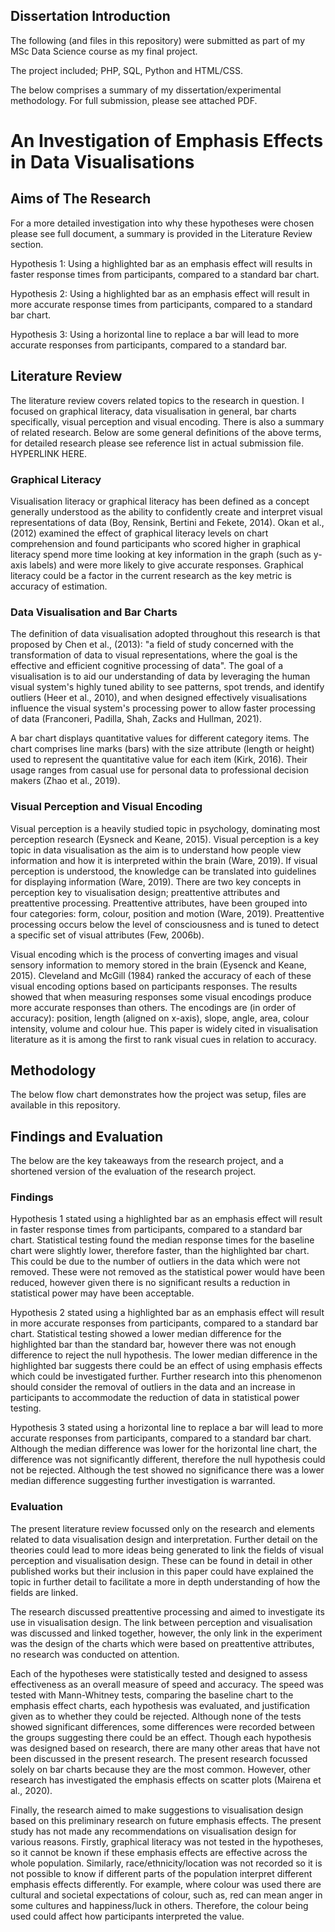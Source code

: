 ## Dissertation Introduction
The following (and files in this repository) were submitted as part of my MSc Data Science course as my final project. 

The project included; PHP, SQL, Python and HTML/CSS. 

The below comprises a summary of my dissertation/experimental methodology. For full submission, please see attached PDF. 

# An Investigation of Emphasis Effects in Data Visualisations

## Aims of The Research
For a more detailed investigation into why these hypotheses were chosen please see full document, a summary is provided in the Literature Review section. 

Hypothesis 1: Using a highlighted bar as an emphasis effect will results in faster response times from participants, compared to a standard bar chart. 
   
Hypothesis 2: Using a highlighted bar as an emphasis effect will result in more accurate response times from participants, compared to a standard bar chart. 

Hypothesis 3: Using a horizontal line to replace a bar will lead to more accurate responses from participants, compared to a standard bar. 


## Literature Review
The literature review covers related topics to the research in question. I focused on graphical literacy, data visualisation in general, bar charts specifically, visual perception and visual encoding. There is also a summary of related research. Below are some general definitions of the above terms, for detailed research please see reference list in actual submission file. HYPERLINK HERE. 

### Graphical Literacy
Visualisation literacy or graphical literacy has been defined as a concept generally understood as the ability to confidently create and interpret visual representations of data (Boy, Rensink, Bertini and Fekete, 2014).
Okan et al., (2012) examined the effect of graphical literacy levels on chart comprehension and found participants who scored higher in graphical literacy spend more time looking at key information in the graph (such as y-axis labels) and were more likely to give accurate responses. Graphical literacy could be a factor in the current research as the key metric is accuracy of estimation.

### Data Visualisation and Bar Charts
The definition of data visualisation adopted throughout this research is that proposed by Chen et al., (2013): "a field of study concerned with the transformation of data to visual representations, where the goal is the effective and efficient cognitive processing of data". 
The goal of a visualisation is to aid our understanding of data by leveraging the human visual system's highly tuned ability to see patterns, spot trends, and identify outliers (Heer et al., 2010), and when designed effectively visualisations influence the visual system's processing power to allow faster processing of data (Franconeri, Padilla, Shah, Zacks and Hullman, 2021).

A bar chart displays quantitative values for different category items. The chart comprises line marks (bars) with the size attribute (length or height) used to represent the quantitative value for each item (Kirk, 2016).
Their usage ranges from casual use for personal data to professional decision makers (Zhao et al., 2019).

### Visual Perception and Visual Encoding
Visual perception is a heavily studied topic in psychology, dominating most perception research (Eysneck and Keane, 2015). Visual perception is a key topic in data visualisation as the aim is to understand how people view information and how it is interpreted within the brain (Ware, 2019). If visual perception is understood, the knowledge can be translated into guidelines for displaying information (Ware, 2019). There are two key concepts in perception key to visualisation design; preattentive attributes and preattentive processing. 
Preattentive attributes, have been grouped into four categories: form, colour, position and motion (Ware, 2019). Preattentive processing occurs below the level of consciousness and is tuned to detect a specific set of visual attributes (Few, 2006b).

Visual encoding which is the process of converting images and visual sensory information to memory stored in the brain (Eysenck and Keane, 2015). Cleveland and McGill (1984) ranked the accuracy of each of these visual encoding options based on participants responses. The results showed that when measuring responses some visual encodings produce more accurate responses than others. The encodings are (in order of accuracy): position, length (aligned on x-axis), slope, angle, area, colour intensity, volume and colour hue. This paper is widely cited in visualisation literature as it is among the first to rank visual cues in relation to accuracy.

## Methodology
The below flow chart demonstrates how the project was setup, files are available in this repository. 



## Findings and Evaluation
The below are the key takeaways from the research project, and a shortened version of the evaluation of the research project. 

### Findings
Hypothesis 1 stated using a highlighted bar as an emphasis effect will result in faster response times from participants, compared to a standard bar chart. Statistical testing found the median response times for the baseline chart were slightly lower, therefore faster, than the highlighted bar chart. This could be due to the number of outliers in the data which were not removed. These were not removed as the statistical power would have been reduced, however given there is no significant results a reduction in statistical power may have been acceptable. 

Hypothesis 2 stated using a highlighted bar as an emphasis effect will result in more accurate responses from participants, compared to a standard bar chart. Statistical testing showed a lower median difference for the highlighted bar than the standard bar, however there was not enough difference to reject the null hypothesis. The lower median difference in the highlighted bar suggests there could be an effect of using emphasis effects which could be investigated further. Further research into this phenomenon should consider the removal of outliers in the data and an increase in participants to accommodate the reduction of data in statistical power testing. 

Hypothesis 3 stated using a horizontal line to replace a bar will lead to more accurate responses from participants, compared to a standard bar chart. Although the median difference was lower for the horizontal line chart, the difference was not significantly different, therefore the null hypothesis could not be rejected. Although the test showed no significance there was a lower median difference suggesting further investigation is warranted. 


### Evaluation
The present literature review focussed only on the research and elements related to data visualisation design and interpretation. Further detail on the theories could lead to more ideas being generated to link the fields of visual perception and visualisation design. These can be found in detail in other published works but their inclusion in this paper could have explained the topic in further detail to facilitate a more in depth understanding of how the fields are linked.  

The research discussed preattentive processing and aimed to investigate its use in visualisation design. The link between perception and visualisation was discussed and linked together, however, the only link in the experiment was the design of the charts which were based on preattentive attributes, no research was conducted on attention.

Each of the hypotheses were statistically tested and designed to assess effectiveness as an overall measure of speed and accuracy. The speed was tested with Mann-Whitney tests, comparing the baseline chart to the emphasis effect charts, each hypothesis was evaluated, and justification given as to whether they could be rejected. Although none of the tests showed significant differences, some differences were recorded between the groups suggesting there could be an effect. Though each hypothesis was designed based on research, there are many other areas that have not been discussed in the present research. The present research focussed solely on bar charts because they are the most common. However, other research has investigated the emphasis effects on scatter plots (Mairena et al., 2020).

Finally, the research aimed to make suggestions to visualisation design based on this preliminary research on future emphasis effects. The present study has not made any recommendations on visualisation design for various reasons. Firstly, graphical literacy was not tested in the hypotheses, so it cannot be known if these emphasis effects are effective across the whole population. Similarly, race/ethnicity/location was not recorded so it is not possible to know if different parts of the population interpret different emphasis effects differently. For example, where colour was used there are cultural and societal expectations of colour, such as, red can mean anger in some cultures and happiness/luck in others. Therefore, the colour being used could affect how participants interpreted the value.
